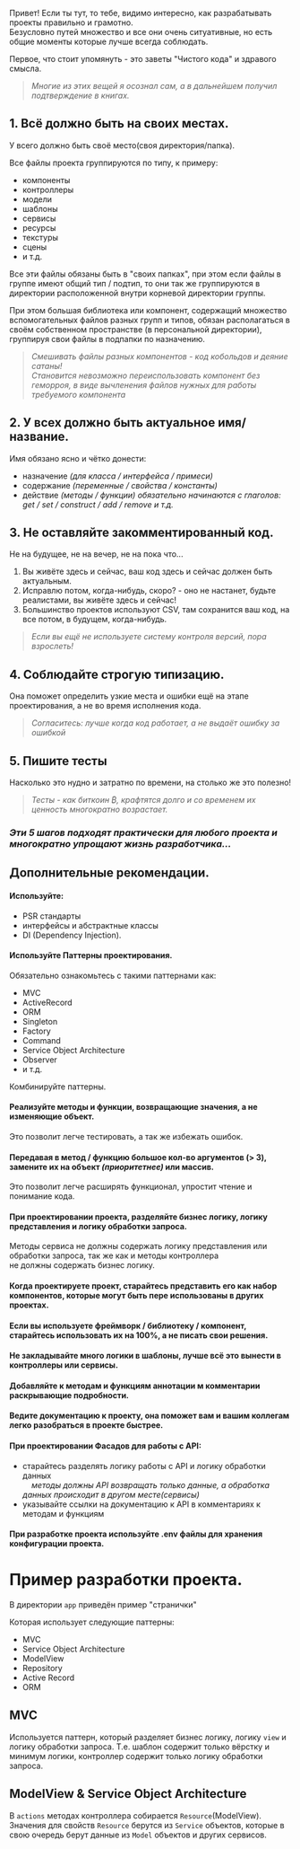Привет! Если ты тут, то тебе, видимо интересно, как разрабатывать проекты правильно и грамотно.  
Безусловно путей множество и все они очень ситуативные, но есть общие моменты которые лучше всегда соблюдать.

Первое, что стоит упомянуть - это заветы "Чистого кода" и здравого смысла.  
> _Многие из этих вещей я осознал сам, а в дальнейшем получил подтверждение в книгах._

## 1. Всё должно быть на своих местах.
У всего должно быть своё место(своя директория/папка).  

Все файлы проекта группируются по типу, к примеру:
- компоненты
- контроллеры
- модели
- шаблоны
- сервисы
- ресурсы
- текстуры
- сцены
- и т.д.  

Все эти файлы обязаны быть в "своих папках", при этом если файлы в группе имеют общий тип / подтип, то они так же группируются в директории расположенной внутри корневой директории группы.

При этом большая библиотека или компонент, содержащий множество вспомогательных файлов разных групп и типов, обязан располагаться в своём собственном пространстве (в персональной директории), группируя свои файлы в подпапки по назначению.  
> _Смешивать файлы разных компонентов - код кобольдов и деяние сатаны!  
Становится невозможно переиспользовать компонент без геморроя, в виде вычленения файлов нужных для работы требуемого компонента_

## 2. У всех должно быть актуальное имя/название.
Имя обязано ясно и чётко донести:
- назначение _(для класса / интерфейса / примеси)_
- содержание _(переменные / свойства / константы)_
- действие _(методы / функции)_
  _обязательно начинаются с глаголов: get / set / construct / add / remove и т.д._

## 3. Не оставляйте закомментированный код.
Не на будущее, не на вечер, не на пока что...

1. Вы живёте здесь и сейчас, ваш код здесь и сейчас должен быть актуальным.  
2. Исправлю потом, когда-нибудь, скоро? - оно не настанет, будьте реалистами, вы живёте здесь и сейчас!  
3. Большинство проектов используют CSV, там сохранится ваш код, на все потом, в будущем, когда-нибудь.  
> _Если вы ещё не используете систему контроля версий, пора взрослеть!_

## 4. Соблюдайте строгую типизацию.
Она поможет определить узкие места и ошибки ещё на этапе проектирования, а не во время исполнения кода.  
> _Согласитесь: лучше когда код работает, а не выдаёт ошибку за ошибкой_

## 5. Пишите тесты
Насколько это нудно и затратно по времени, на столько же это полезно!
> _Тесты - как биткоин ₿, крафтятся долго и со временем их ценность многократно возрастает._

### <i>Эти 5 шагов подходят практически для любого проекта и многократно упрощают жизнь разработчика...</i>

## Дополнительные рекомендации.

#### Используйте:
 - PSR стандарты
 - интерфейсы и абстрактные классы
 - DI (Dependency Injection).

#### Используйте Паттерны проектирования.
Обязательно ознакомьтесь с такими паттернами как: 
- MVC
- ActiveRecord
- ORM
- Singleton
- Factory
- Command
- Service Object Architecture
- Observer
- и т.д.

Комбинируйте паттерны.

#### Реализуйте методы и функции, возвращающие значения, а не изменяющие объект.
Это позволит легче тестировать, а так же избежать ошибок.

#### Передавая в метод / функцию большое кол-во аргументов (> 3), замените их на объект _(приоритетнее)_ или массив.
Это позволит легче расширять функционал, упростит чтение и понимание кода.

#### При проектировании проекта, разделяйте бизнес логику, логику представления и логику обработки запроса.
Методы сервиса не должны содержать логику представления или обработки запроса, так же как и методы контроллера  
не должны содержать бизнес логику.

#### Когда проектируете проект, старайтесь представить его как набор компонентов, которые могут быть пере использованы в других проектах.

#### Если вы используете фреймворк / библиотеку / компонент, старайтесь использовать их на 100%, а не писать свои решения.

#### Не закладывайте много логики в шаблоны, лучше всё это вынести в контроллеры или сервисы.

#### Добавляйте к методам и функциям аннотации м комментарии раскрывающие подробности.

#### Ведите документацию к проекту, она поможет вам и вашим коллегам легко разобраться в проекте быстрее.

#### При проектировании Фасадов для работы с API:
 - старайтесь разделять логику работы с API и логику обработки данных  
 &nbsp; &nbsp; _методы должны API возвращать только данные, а обработка данных происходит в другом месте(сервисы)_
 - указывайте ссылки на документацию к API в комментариях к методам и функциям

#### При разработке проекта используйте .env файлы для хранения конфигурации проекта.



# Пример разработки проекта.

В директории `app` приведён пример "странички"

Которая использует следующие паттерны: 
- MVC
- Service Object Architecture
- ModelView
- Repository
- Active Record
- ORM

## MVC
Используется паттерн, который разделяет бизнес логику, логику `view` и логику обработки запроса. 
Т.е. шаблон содержит только вёрстку и минимум логики, контроллер содержит только логику обработки запроса.

## ModelView & Service Object Architecture 
В `actions` методах контроллера собирается `Resource`(ModelView). 
Значения для свойств `Resource` берутся из `Service` объектов, которые в свою очередь берут данные из `Model` 
объектов и других сервисов.
